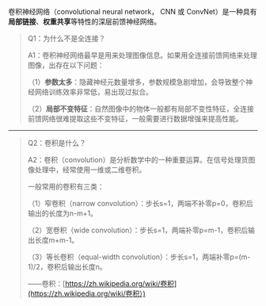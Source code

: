 卷积神经网络（convolutional neural network， CNN 或 ConvNet）是一种具有**局部链接**、**权重共享**等特性的深层前馈神经网络。

> Q1：为什么不是全连接？
>
> A1：卷积神经网络最早是用来处理图像信息。如果用全连接前馈网络来处理图像，出存在以下问题：
>
> （1）**参数太多**：隐藏神经元数量增多，参数规模急剧增加，会导致整个神经网络训练效率非常低，易出现过拟合。
>
> （2）**局部不变特征**：自然图像中的物体一般都有局部不变性特征，全连接前馈网络很难提取这些不变特征，一般需要进行数据增强来提高性能。

---

> Q2：卷积是什么？
>
> A2：卷积（convolution）是分析数学中的一种重要运算。在信号处理货图像处理中，经常使用一维或二维卷积。
>
> 一般常用的卷积有三类：
>
> （1）窄卷积（narrow convolution）：步长s=1，两端不补零p=0，卷积后输出的长度为n-m+1。
>
> （2）宽卷积（wide convolution）：步长s=1，两端补零p=m-1，卷积后输出长度m+m-1。
>
> （3）等长卷积（equal-width convolution）：步长s=1，两端补零p=\(m-1\)/2，卷积后输出长度n。
>
> ——卷积：[https://zh.wikipedia.org/wiki/卷积](https://zh.wikipedia.org/wiki/卷积）)



